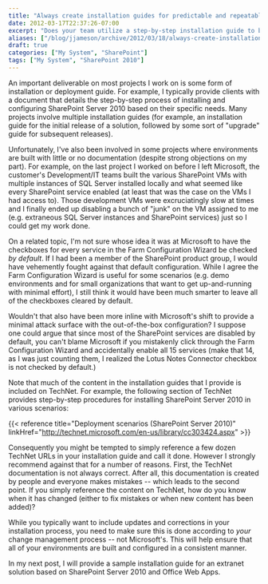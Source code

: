 ```yaml
---
title: "Always create installation guides for predictable and repeatable deployments"
date: 2012-03-17T22:37:26-07:00
excerpt: "Does your team utilize a step-by-step installation guide to build and deploy various environments, or do the Development, Test, and Release Management folks simply \"wing it\"? I certainly hope it's not the latter."
aliases: ["/blog/jjameson/archive/2012/03/18/always-create-installation-guides-for-predictable-and-repeatable-deployments.aspx"]
draft: true
categories: ["My System", "SharePoint"]
tags: ["My System", "SharePoint 2010"]
---
```


An important deliverable on most projects I work on is some form of installation
or deployment guide. For example, I typically provide clients with a document
that details the step-by-step process of installing and configuring SharePoint
Server 2010 based on their specific needs. Many projects involve multiple installation
guides (for example, an installation guide for the initial release of a solution,
followed by some sort of "upgrade" guide for subsequent releases).

Unfortunately, I've also been involved in some projects where environments
are built with little or no documentation (despite strong objections on my part).
For example, on the last project I worked on before I left Microsoft, the customer's
Development/IT teams built the various SharePoint VMs with multiple instances
of SQL Server installed locally and what seemed like every SharePoint service
enabled (at least that was the case on the VMs I had access to). Those development
VMs were excruciatingly slow at times and I finally ended up disabling a bunch
of "junk" on the VM assigned to me (e.g. extraneous SQL Server instances and
SharePoint services) just so I could get my work done.

On a related topic, I'm not sure whose idea it was at Microsoft to have the
checkboxes for every service in the Farm Configuration Wizard be checked *by default*. If I had been a member of the SharePoint product group, I would
have vehemently fought against that default configuration. While I agree the
Farm Configuration Wizard is useful for some scenarios (e.g. demo environments
and for small organizations that want to get up-and-running with minimal effort),
I still think it would have been much smarter to leave all of the checkboxes
cleared by default.

Wouldn't that also have been more inline with Microsoft's shift to provide
a minimal attack surface with the out-of-the-box configuration? I suppose one
could argue that since most of the SharePoint services are disabled by default,
you can't blame Microsoft if you mistakenly click through the Farm Configuration
Wizard and accidentally enable all 15 services (make that 14, as I was just
counting them, I realized the Lotus Notes Connector checkbox is not checked
by default.)

Note that much of the content in the installation guides that I provide is
included on TechNet. For example, the following section of TechNet provides
step-by-step procedures for installing SharePoint Server 2010 in various scenarios:

{{< reference title="Deployment scenarios (SharePoint Server 2010)" linkHref="http://technet.microsoft.com/en-us/library/cc303424.aspx" >}}

Consequently you might be tempted to simply reference a few dozen TechNet
URLs in your installation guide and call it done. However I strongly recommend
against that for a number of reasons. First, the TechNet documentation is not
always correct. After all, this documentation is created by people and everyone
makes mistakes -- which leads to the second point. If you simply reference the
content on TechNet, how do you know when it has changed (either to fix mistakes
or when new content has been added)?

While you typically want to include updates and corrections in your installation
process, you need to make sure this is done according to *your* change
management process -- not Microsoft's. This will help ensure that all of your
environments are built and configured in a consistent manner.

In my next post, I will provide a sample installation guide for an extranet
solution based on SharePoint Server 2010 and Office Web Apps.

